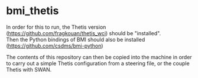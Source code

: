 # bmi_thetis

In order for this to run, the Thetis version (https://github.com/fragkouan/thetis_wci) should be "installed". <br />
Then the Python bindings of BMI should also be installed (https://github.com/csdms/bmi-python)

The contents of this repository can then be copied into the machine in order to carry out a simple Thetis configuration from a steering file, or the couple Thetis with SWAN.
